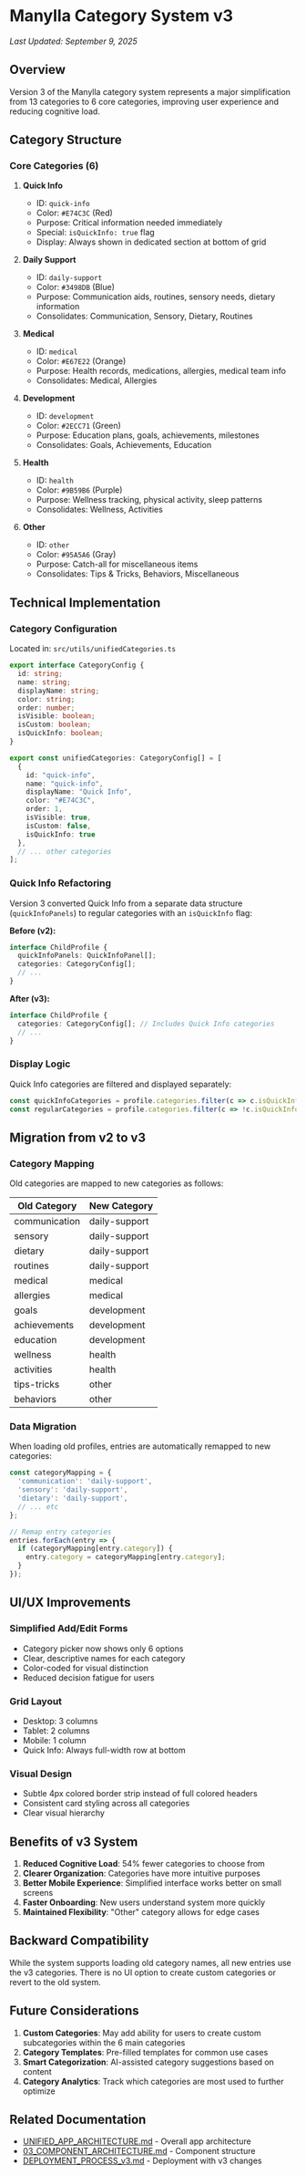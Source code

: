 # Manylla Category System v3
*Last Updated: September 9, 2025*

## Overview
Version 3 of the Manylla category system represents a major simplification from 13 categories to 6 core categories, improving user experience and reducing cognitive load.

## Category Structure

### Core Categories (6)

1. **Quick Info** 
   - ID: `quick-info`
   - Color: `#E74C3C` (Red)
   - Purpose: Critical information needed immediately
   - Special: `isQuickInfo: true` flag
   - Display: Always shown in dedicated section at bottom of grid

2. **Daily Support**
   - ID: `daily-support`
   - Color: `#3498DB` (Blue)
   - Purpose: Communication aids, routines, sensory needs, dietary information
   - Consolidates: Communication, Sensory, Dietary, Routines

3. **Medical**
   - ID: `medical`
   - Color: `#E67E22` (Orange)
   - Purpose: Health records, medications, allergies, medical team info
   - Consolidates: Medical, Allergies

4. **Development**
   - ID: `development`
   - Color: `#2ECC71` (Green)
   - Purpose: Education plans, goals, achievements, milestones
   - Consolidates: Goals, Achievements, Education

5. **Health**
   - ID: `health`
   - Color: `#9B59B6` (Purple)
   - Purpose: Wellness tracking, physical activity, sleep patterns
   - Consolidates: Wellness, Activities

6. **Other**
   - ID: `other`
   - Color: `#95A5A6` (Gray)
   - Purpose: Catch-all for miscellaneous items
   - Consolidates: Tips & Tricks, Behaviors, Miscellaneous

## Technical Implementation

### Category Configuration
Located in: `src/utils/unifiedCategories.ts`

```typescript
export interface CategoryConfig {
  id: string;
  name: string;
  displayName: string;
  color: string;
  order: number;
  isVisible: boolean;
  isCustom: boolean;
  isQuickInfo: boolean;
}

export const unifiedCategories: CategoryConfig[] = [
  {
    id: "quick-info",
    name: "quick-info",
    displayName: "Quick Info",
    color: "#E74C3C",
    order: 1,
    isVisible: true,
    isCustom: false,
    isQuickInfo: true
  },
  // ... other categories
];
```

### Quick Info Refactoring
Version 3 converted Quick Info from a separate data structure (`quickInfoPanels`) to regular categories with an `isQuickInfo` flag:

**Before (v2):**
```typescript
interface ChildProfile {
  quickInfoPanels: QuickInfoPanel[];
  categories: CategoryConfig[];
  // ...
}
```

**After (v3):**
```typescript
interface ChildProfile {
  categories: CategoryConfig[]; // Includes Quick Info categories
  // ...
}
```

### Display Logic
Quick Info categories are filtered and displayed separately:

```typescript
const quickInfoCategories = profile.categories.filter(c => c.isQuickInfo);
const regularCategories = profile.categories.filter(c => !c.isQuickInfo);
```

## Migration from v2 to v3

### Category Mapping
Old categories are mapped to new categories as follows:

| Old Category | New Category |
|-------------|--------------|
| communication | daily-support |
| sensory | daily-support |
| dietary | daily-support |
| routines | daily-support |
| medical | medical |
| allergies | medical |
| goals | development |
| achievements | development |
| education | development |
| wellness | health |
| activities | health |
| tips-tricks | other |
| behaviors | other |

### Data Migration
When loading old profiles, entries are automatically remapped to new categories:

```typescript
const categoryMapping = {
  'communication': 'daily-support',
  'sensory': 'daily-support',
  'dietary': 'daily-support',
  // ... etc
};

// Remap entry categories
entries.forEach(entry => {
  if (categoryMapping[entry.category]) {
    entry.category = categoryMapping[entry.category];
  }
});
```

## UI/UX Improvements

### Simplified Add/Edit Forms
- Category picker now shows only 6 options
- Clear, descriptive names for each category
- Color-coded for visual distinction
- Reduced decision fatigue for users

### Grid Layout
- Desktop: 3 columns
- Tablet: 2 columns  
- Mobile: 1 column
- Quick Info: Always full-width row at bottom

### Visual Design
- Subtle 4px colored border strip instead of full colored headers
- Consistent card styling across all categories
- Clear visual hierarchy

## Benefits of v3 System

1. **Reduced Cognitive Load**: 54% fewer categories to choose from
2. **Clearer Organization**: Categories have more intuitive purposes
3. **Better Mobile Experience**: Simplified interface works better on small screens
4. **Faster Onboarding**: New users understand system more quickly
5. **Maintained Flexibility**: "Other" category allows for edge cases

## Backward Compatibility

While the system supports loading old category names, all new entries use the v3 categories. There is no UI option to create custom categories or revert to the old system.

## Future Considerations

1. **Custom Categories**: May add ability for users to create custom subcategories within the 6 main categories
2. **Category Templates**: Pre-filled templates for common use cases
3. **Smart Categorization**: AI-assisted category suggestions based on content
4. **Category Analytics**: Track which categories are most used to further optimize

## Related Documentation

- [UNIFIED_APP_ARCHITECTURE.md](./UNIFIED_APP_ARCHITECTURE.md) - Overall app architecture
- [03_COMPONENT_ARCHITECTURE.md](./03_COMPONENT_ARCHITECTURE.md) - Component structure
- [DEPLOYMENT_PROCESS_v3.md](../deployment/DEPLOYMENT_PROCESS_v3.md) - Deployment with v3 changes